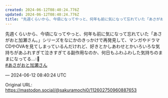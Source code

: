 ```yaml
---
created: 2024-06-12T08:40:24.776Z
updated: 2024-06-12T08:40:24.776Z
title: "先週くらいから、今頃になってやっと、何年も前に気になって忘れていた「あさがおと加瀬さん。」シリーズをなにかのきっかけで再発見して、マンガやドラマCDやOVAを見[...]"
---
```


<p>先週くらいから、今頃になってやっと、何年も前に気になって忘れていた「あさがおと加瀬さん。」シリーズをなにかのきっかけで再発見して、マンガやドラマCDやOVAを見てしまっているんだけれど、好きとかしあわせとかいろいろな気持ちがあふれすぎて泣きすぎてる副作用なのか、何日もふわふわした気持ちのままになってる…💧🌱<br /><a href="https://mastodon.social/tags/%E3%81%82%E3%81%95%E3%81%8C%E3%81%8A%E3%81%A8%E5%8A%A0%E7%80%AC%E3%81%95%E3%82%93" class="mention hashtag" rel="tag">#<span>あさがおと加瀬さん</span></a></p>

&mdash; 2024-06-12 08:40:24 UTC

Original URL: https://mastodon.social/@sakuramochi0/112602750960887653
